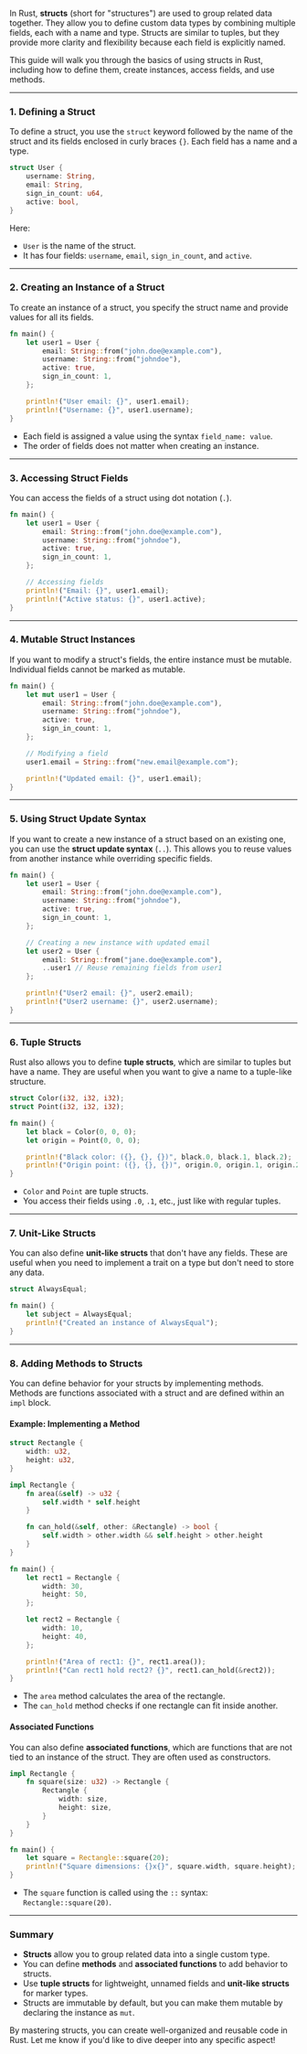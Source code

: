 In Rust, **structs** (short for "structures") are used to group related data together. They allow you to define custom data types by combining multiple fields, each with a name and type. Structs are similar to tuples, but they provide more clarity and flexibility because each field is explicitly named.

This guide will walk you through the basics of using structs in Rust, including how to define them, create instances, access fields, and use methods.

---

### 1. Defining a Struct
To define a struct, you use the `struct` keyword followed by the name of the struct and its fields enclosed in curly braces `{}`. Each field has a name and a type.

```rust
struct User {
    username: String,
    email: String,
    sign_in_count: u64,
    active: bool,
}
```

Here:
- `User` is the name of the struct.
- It has four fields: `username`, `email`, `sign_in_count`, and `active`.

---

### 2. Creating an Instance of a Struct
To create an instance of a struct, you specify the struct name and provide values for all its fields.

```rust
fn main() {
    let user1 = User {
        email: String::from("john.doe@example.com"),
        username: String::from("johndoe"),
        active: true,
        sign_in_count: 1,
    };

    println!("User email: {}", user1.email);
    println!("Username: {}", user1.username);
}
```

- Each field is assigned a value using the syntax `field_name: value`.
- The order of fields does not matter when creating an instance.

---

### 3. Accessing Struct Fields
You can access the fields of a struct using dot notation (`.`).

```rust
fn main() {
    let user1 = User {
        email: String::from("john.doe@example.com"),
        username: String::from("johndoe"),
        active: true,
        sign_in_count: 1,
    };

    // Accessing fields
    println!("Email: {}", user1.email);
    println!("Active status: {}", user1.active);
}
```

---

### 4. Mutable Struct Instances
If you want to modify a struct's fields, the entire instance must be mutable. Individual fields cannot be marked as mutable.

```rust
fn main() {
    let mut user1 = User {
        email: String::from("john.doe@example.com"),
        username: String::from("johndoe"),
        active: true,
        sign_in_count: 1,
    };

    // Modifying a field
    user1.email = String::from("new.email@example.com");

    println!("Updated email: {}", user1.email);
}
```

---

### 5. Using Struct Update Syntax
If you want to create a new instance of a struct based on an existing one, you can use the **struct update syntax** (`..`). This allows you to reuse values from another instance while overriding specific fields.

```rust
fn main() {
    let user1 = User {
        email: String::from("john.doe@example.com"),
        username: String::from("johndoe"),
        active: true,
        sign_in_count: 1,
    };

    // Creating a new instance with updated email
    let user2 = User {
        email: String::from("jane.doe@example.com"),
        ..user1 // Reuse remaining fields from user1
    };

    println!("User2 email: {}", user2.email);
    println!("User2 username: {}", user2.username);
}
```

---

### 6. Tuple Structs
Rust also allows you to define **tuple structs**, which are similar to tuples but have a name. They are useful when you want to give a name to a tuple-like structure.

```rust
struct Color(i32, i32, i32);
struct Point(i32, i32, i32);

fn main() {
    let black = Color(0, 0, 0);
    let origin = Point(0, 0, 0);

    println!("Black color: ({}, {}, {})", black.0, black.1, black.2);
    println!("Origin point: ({}, {}, {})", origin.0, origin.1, origin.2);
}
```

- `Color` and `Point` are tuple structs.
- You access their fields using `.0`, `.1`, etc., just like with regular tuples.

---

### 7. Unit-Like Structs
You can also define **unit-like structs** that don't have any fields. These are useful when you need to implement a trait on a type but don't need to store any data.

```rust
struct AlwaysEqual;

fn main() {
    let subject = AlwaysEqual;
    println!("Created an instance of AlwaysEqual");
}
```

---

### 8. Adding Methods to Structs
You can define behavior for your structs by implementing methods. Methods are functions associated with a struct and are defined within an `impl` block.

#### Example: Implementing a Method
```rust
struct Rectangle {
    width: u32,
    height: u32,
}

impl Rectangle {
    fn area(&self) -> u32 {
        self.width * self.height
    }

    fn can_hold(&self, other: &Rectangle) -> bool {
        self.width > other.width && self.height > other.height
    }
}

fn main() {
    let rect1 = Rectangle {
        width: 30,
        height: 50,
    };

    let rect2 = Rectangle {
        width: 10,
        height: 40,
    };

    println!("Area of rect1: {}", rect1.area());
    println!("Can rect1 hold rect2? {}", rect1.can_hold(&rect2));
}
```

- The `area` method calculates the area of the rectangle.
- The `can_hold` method checks if one rectangle can fit inside another.

#### Associated Functions
You can also define **associated functions**, which are functions that are not tied to an instance of the struct. They are often used as constructors.

```rust
impl Rectangle {
    fn square(size: u32) -> Rectangle {
        Rectangle {
            width: size,
            height: size,
        }
    }
}

fn main() {
    let square = Rectangle::square(20);
    println!("Square dimensions: {}x{}", square.width, square.height);
}
```

- The `square` function is called using the `::` syntax: `Rectangle::square(20)`.

---

### Summary
- **Structs** allow you to group related data into a single custom type.
- You can define **methods** and **associated functions** to add behavior to structs.
- Use **tuple structs** for lightweight, unnamed fields and **unit-like structs** for marker types.
- Structs are immutable by default, but you can make them mutable by declaring the instance as `mut`.

By mastering structs, you can create well-organized and reusable code in Rust. Let me know if you'd like to dive deeper into any specific aspect!
